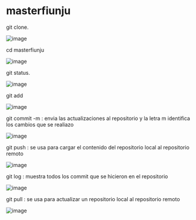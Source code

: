 # masterfiunju
git clone.

![image](https://user-images.githubusercontent.com/112213500/187586851-9ad3fd26-9b23-4948-ad18-a445a4b55f60.png)

cd masterfiunju

![image](https://user-images.githubusercontent.com/112213500/187586981-bcfc5003-09dc-4901-b3de-c94ddd635782.png)

git status.

![image](https://user-images.githubusercontent.com/112213500/187587200-6480e097-d28d-4776-b2d0-941239613cb1.png)

git add 

![image](https://user-images.githubusercontent.com/112213500/187587323-562eab8b-57bb-4793-81fe-064e542eed58.png)

git commit -m : envia las actualizaciones al repositorio y la letra m identifica los cambios que se realiazo

![image](https://user-images.githubusercontent.com/112213500/187587404-99969238-54e9-4af7-8dd3-0360685f415c.png)

git push : se usa para cargar el contenido del repositorio local al repositorio remoto

![image](https://user-images.githubusercontent.com/112213500/187587578-fd9d280f-822b-4602-8a8f-28b0e7dad505.png)

git log : muestra todos los commit que se hicieron en el repositorio

![image](https://user-images.githubusercontent.com/112213500/187587665-68efb8c7-56eb-4734-a21c-70081432dffc.png)

git pull : se usa para actualizar un repositorio local al repositorio remoto

![image](https://user-images.githubusercontent.com/112213500/187587763-6a2993c2-91ef-4c15-a3df-8c5f4c6d5c23.png)

